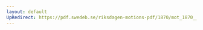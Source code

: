 ```yaml
---
layout: default
UpRedirect: https://pdf.swedeb.se/riksdagen-motions-pdf/1870/mot_1870__ak__00083/mot_1870__ak__00083_001.pdf
---
```

